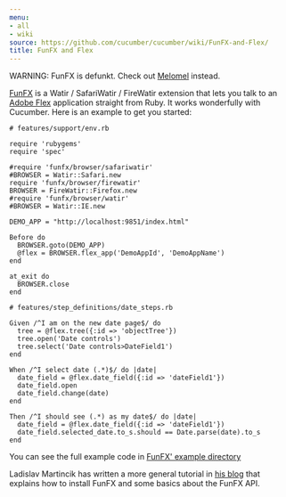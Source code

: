 ```yaml
---
menu:
- all
- wiki
source: https://github.com/cucumber/cucumber/wiki/FunFX-and-Flex/
title: FunFX and Flex
---
```


WARNING: FunFX is defunkt. Check out [Melomel](http://melomel.info/) instead.

[FunFX](http://wiki.github.com/peternic/funfx) is a Watir / SafariWatir / FireWatir extension that lets you talk to an [Adobe Flex](http://www.adobe.com/products/flex/) application straight from Ruby. It works wonderfully with Cucumber. Here is an example to get you started:

    # features/support/env.rb

    require 'rubygems'
    require 'spec'

    #require 'funfx/browser/safariwatir'
    #BROWSER = Watir::Safari.new
    require 'funfx/browser/firewatir'
    BROWSER = FireWatir::Firefox.new
    #require 'funfx/browser/watir'
    #BROWSER = Watir::IE.new

    DEMO_APP = "http://localhost:9851/index.html"

    Before do
      BROWSER.goto(DEMO_APP)
      @flex = BROWSER.flex_app('DemoAppId', 'DemoAppName')
    end

    at_exit do
      BROWSER.close
    end

    # features/step_definitions/date_steps.rb

    Given /^I am on the new date page$/ do
      tree = @flex.tree({:id => 'objectTree'})
      tree.open('Date controls')
      tree.select('Date controls>DateField1')
    end

    When /^I select date (.*)$/ do |date|
      date_field = @flex.date_field({:id => 'dateField1'})
      date_field.open
      date_field.change(date)
    end

    Then /^I should see (.*) as my date$/ do |date|
      date_field = @flex.date_field({:id => 'dateField1'})
      date_field.selected_date.to_s.should == Date.parse(date).to_s
    end

You can see the full example code in [FunFX' example directory](http://github.com/aslakhellesoy/funfx/tree/HEAD/examples/cucumber)

Ladislav Martincik has written a more general tutorial in [his blog](http://martincik.com/?p=20) that explains how to install FunFX and some basics about the FunFX API.
